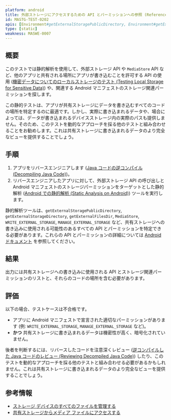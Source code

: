 ```yaml
---
platform: android
title: 外部ストレージにアクセスするための API とパーミッションへの参照 (References to APIs and Permissions for Accessing External Storage)
id: MASTG-TEST-0202
apis: [Environment#getExternalStoragePublicDirectory, Environment#getExternalStorageDirectory, Environment#getExternalFilesDir, Environment#getExternalCacheDir, MediaStore, WRITE_EXTERNAL_STORAGE, MANAGE_EXTERNAL_STORAGE]
type: [static]
weakness: MASWE-0007
---
```


## 概要

このテストでは静的解析を使用して、外部ストレージ API や `MediaStore` API など、他のアプリと共有される場所にアプリが書き込むことを許可する API の使用 ([機密データについてのローカルストレージのテスト (Testing Local Storage for Sensitive Data)](../../../tests/android/MASVS-STORAGE/MASTG-TEST-0001.md)) や、関連する Android マニフェストのストレージ関連パーミッションを探します。

この静的テストは、アプリが共有ストレージにデータを書き込むすべてのコードの場所を特定するのに最適です。しかし、実際に書き込まれるデータや、場合によっては、データが書き込まれるデバイスストレージ内の実際のパスも提供しません。そのため、このテストを動的なアプローチを採る他のテストと組み合わせることをお勧めします。これは共有ストレージに書き込まれるデータのより完全なビューを提供することでしょう。

## 手順

1. アプリをリバースエンジニアします ([Java コードの逆コンパイル (Decompiling Java Code)](../../../techniques/android/MASTG-TECH-0017.md))。
2. リバースエンジニアしたアプリに対して、外部ストレージ API の呼び出しと Android マニフェストのストレージパーミッションをターゲットとした静的解析 ([Android での静的解析 (Static Analysis on Android)](../../../techniques/android/MASTG-TECH-0014.md)) ツールを実行します。

静的解析ツールは、`getExternalStoragePublicDirectory`, `getExternalStorageDirectory`, `getExternalFilesDir`, `MediaStore`, `WRITE_EXTERNAL_STORAGE`, `MANAGE_EXTERNAL_STORAGE` など、共有ストレージへの書き込みに使用される可能性のあるすべての API とパーミッションを特定できる必要があります。これらの API とパーミッションの詳細については [Android ドキュメント](https://developer.android.com/training/data-storage/shared) を参照してください。

## 結果

出力には共有ストレージへの書き込みに使用される API とストレージ関連パーミッションのリストと、それらのコードの場所を含む必要があります。

## 評価

以下の場合、テストケースは不合格です。

- アプリに Android マニフェストで宣言された適切なパーミッションがあります (例: `WRITE_EXTERNAL_STORAGE`, `MANAGE_EXTERNAL_STORAGE` など)。
- **かつ** 共有ストレージに書き込まれるデータは機密性が高く、暗号化されていません。

後者を判断するには、リバースしたコードを注意深くレビュー ([逆コンパイルした Java コードのレビュー (Reviewing Decompiled Java Code)](../../../techniques/android/MASTG-TECH-0023.md)) したり、このテストを動的なアプローチを採る他のテストと組み合わせる必要があるかもしれません。これは共有ストレージに書き込まれるデータのより完全なビューを提供することでしょう。

## 参考情報

- [ストレージ デバイスのすべてのファイルを管理する](https://developer.android.com/training/data-storage/manage-all-files)
- [共有ストレージからメディア ファイルにアクセスする](https://developer.android.com/training/data-storage/shared/media)
